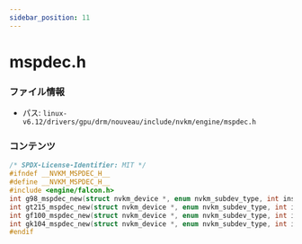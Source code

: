 ```yaml
---
sidebar_position: 11
---
```

# mspdec.h

### ファイル情報

- パス: `linux-v6.12/drivers/gpu/drm/nouveau/include/nvkm/engine/mspdec.h`

### コンテンツ

```h
/* SPDX-License-Identifier: MIT */
#ifndef __NVKM_MSPDEC_H__
#define __NVKM_MSPDEC_H__
#include <engine/falcon.h>
int g98_mspdec_new(struct nvkm_device *, enum nvkm_subdev_type, int inst, struct nvkm_engine **);
int gt215_mspdec_new(struct nvkm_device *, enum nvkm_subdev_type, int inst, struct nvkm_engine **);
int gf100_mspdec_new(struct nvkm_device *, enum nvkm_subdev_type, int inst, struct nvkm_engine **);
int gk104_mspdec_new(struct nvkm_device *, enum nvkm_subdev_type, int inst, struct nvkm_engine **);
#endif

```
